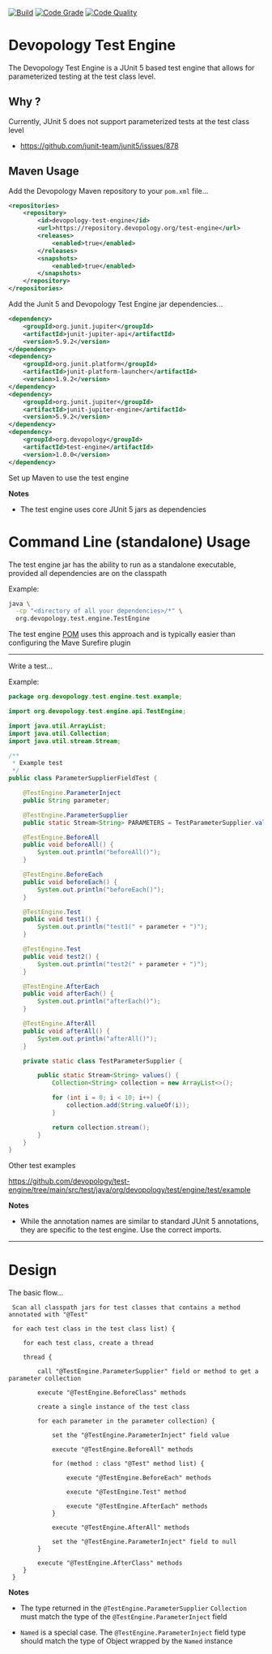 [![Build](https://github.com/devopology/test-engine/actions/workflows/build.yml/badge.svg)](https://github.com/devopology/test-engine/actions/workflows/build.yml)
[![Code Grade](https://api.codiga.io/project/35659/status/svg)](https://app.codiga.io/hub/project/35659/test-engine)
[![Code Quality](https://api.codiga.io/project/35659/score/svg)](https://app.codiga.io/hub/project/35659/test-engine)

# Devopology Test Engine

The Devopology Test Engine is a JUnit 5 based test engine that allows for parameterized testing at the test class level.

## Why ?

Currently, JUnit 5 does not support parameterized tests at the test class level
- https://github.com/junit-team/junit5/issues/878

## Maven Usage

Add the Devopology Maven repository to your `pom.xml` file...

```xml
<repositories>
    <repository>
        <id>devopology-test-engine</id>
        <url>https://repository.devopology.org/test-engine</url>
        <releases>
            <enabled>true</enabled>
        </releases>
        <snapshots>
            <enabled>true</enabled>
        </snapshots>
    </repository>
</repositories>
```

Add the Junit 5 and Devopology Test Engine jar dependencies...

```xml
<dependency>
    <groupId>org.junit.jupiter</groupId>
    <artifactId>junit-jupiter-api</artifactId>
    <version>5.9.2</version>
</dependency>
<dependency>
    <groupId>org.junit.platform</groupId>
    <artifactId>junit-platform-launcher</artifactId>
    <version>1.9.2</version>
</dependency>
<dependency>
    <groupId>org.junit.jupiter</groupId>
    <artifactId>junit-jupiter-engine</artifactId>
    <version>5.9.2</version>
</dependency>
<dependency>
    <groupId>org.devopology</groupId>
    <artifactId>test-engine</artifactId>
    <version>1.0.0</version>
</dependency>
```

Set up Maven to use the test engine

**Notes**

- The test engine uses core JUnit 5 jars as dependencies

# Command Line (standalone) Usage

The test engine jar has the ability to run as a standalone executable, provided all dependencies are on the classpath

Example:

```bash
java \
  -cp "<directory of all your dependencies>/*" \
  org.devopology.test.engine.TestEngine
```

The test engine [POM](https://github.com/devopology/test-engine/blob/main/pom.xml) uses this approach and is typically easier than configuring the Mave Surefire plugin

---

Write a test...

Example:

```java
package org.devopology.test.engine.test.example;

import org.devopology.test.engine.api.TestEngine;

import java.util.ArrayList;
import java.util.Collection;
import java.util.stream.Stream;

/**
 * Example test
 */
public class ParameterSupplierFieldTest {

    @TestEngine.ParameterInject
    public String parameter;

    @TestEngine.ParameterSupplier
    public static Stream<String> PARAMETERS = TestParameterSupplier.values();

    @TestEngine.BeforeAll
    public void beforeAll() {
        System.out.println("beforeAll()");
    }

    @TestEngine.BeforeEach
    public void beforeEach() {
        System.out.println("beforeEach()");
    }

    @TestEngine.Test
    public void test1() {
        System.out.println("test1(" + parameter + ")");
    }

    @TestEngine.Test
    public void test2() {
        System.out.println("test2(" + parameter + ")");
    }

    @TestEngine.AfterEach
    public void afterEach() {
        System.out.println("afterEach()");
    }

    @TestEngine.AfterAll
    public void afterAll() {
        System.out.println("afterAll()");
    }

    private static class TestParameterSupplier {

        public static Stream<String> values() {
            Collection<String> collection = new ArrayList<>();

            for (int i = 0; i < 10; i++) {
                collection.add(String.valueOf(i));
            }

            return collection.stream();
        }
    }
}

```

Other test examples

https://github.com/devopology/test-engine/tree/main/src/test/java/org/devopology/test/engine/test/example

**Notes**

- While the annotation names are similar to standard JUnit 5 annotations, they are specific to the test engine. Use the correct imports.

---

# Design

The basic flow...

```
 Scan all classpath jars for test classes that contains a method annotated with "@Test"
 
 for each test class in the test class list) {
 
    for each test class, create a thread
    
    thread {
    
        call "@TestEngine.ParameterSupplier" field or method to get a parameter collection
    
        execute "@TestEngine.BeforeClass" methods 
     
        create a single instance of the test class
        
        for each parameter in the parameter collection) {
        
            set the "@TestEngine.ParameterInject" field value
            
            execute "@TestEngine.BeforeAll" methods
            
            for (method : class "@Test" method list) {
            
                execute "@TestEngine.BeforeEach" methods
            
                execute "@TestEngine.Test" method
                
                execute "@TestEngine.AfterEach" methods
            }
            
            execute "@TestEngine.AfterAll" methods
            
            set the "@TestEngine.ParameterInject" field to null
        }
        
        execute "@TestEngine.AfterClass" methods
    }
 }
```

**Notes**

- The type returned in the `@TestEngine.ParameterSupplier` `Collection` must match the type of the `@TestEngine.ParameterInject` field


- `Named` is a special case. The `@TestEngine.ParameterInject` field type should match the type of Object wrapped by the `Named` instance
